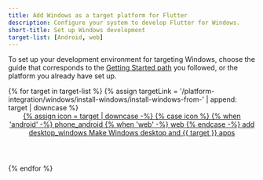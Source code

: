 ```yaml
---
title: Add Windows as a target platform for Flutter
description: Configure your system to develop Flutter for Windows.
short-title: Set up Windows development
target-list: [Android, web]
---
```


To set up your development environment for targeting Windows,
choose the guide that corresponds to the [Getting Started path][] you followed,
or the platform you already have set up.

<div class="card-grid">
{% for target in target-list %}
{% assign targetLink = '/platform-integration/windows/install-windows/install-windows-from-' | append: target | downcase %}
  <a class="card card-app-type card-windows" id="install-{{target | downcase}}" href="{{targetLink}}">
    <div class="card-body">
      <header class="card-title card-center">
        <span>
          {% assign icon = target | downcase -%}
          {% case icon %}
          {% when 'android' -%}
            <span class="material-symbols">phone_android</span>
          {% when 'web' -%}
            <span class="material-symbols">web</span>
          {% endcase -%}
          <span class="material-symbols">add</span>
          <span class="material-symbols">desktop_windows</span>
        </span>
        <span class="card-muted">
        Make Windows desktop and {{ target }} apps
        </span>
      </header>
    </div>
  </a>
{% endfor %}
</div>

[Getting Started path]: /get-started/install
